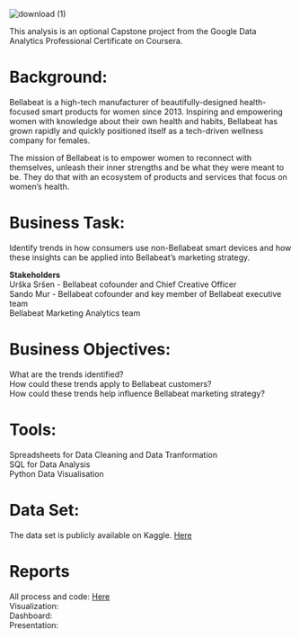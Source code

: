 ![download (1)](https://user-images.githubusercontent.com/66830501/178843675-83a637ab-c5ca-4e2d-85a1-2f5d85e7cef3.jpeg)


This analysis is an optional Capstone project from the Google Data Analytics Professional Certificate on Coursera.

# Background:
Bellabeat is a high-tech manufacturer of beautifully-designed health-focused smart products for women since 2013. Inspiring and empowering women with knowledge about their own health and habits, Bellabeat has grown rapidly and quickly positioned itself as a tech-driven wellness company for females.

The mission of Bellabeat is to empower women to reconnect with themselves, unleash their inner strengths and be what they were meant to be. They do that with an ecosystem of products and services that focus on women’s health. 

# Business Task:
Identify trends in how consumers use non-Bellabeat smart devices and how these insights can be applied into Bellabeat’s marketing strategy.

**Stakeholders**<br/>
Urška Sršen - Bellabeat cofounder and Chief Creative Officer<br/>
Sando Mur - Bellabeat cofounder and key member of Bellabeat executive team<br/>
Bellabeat Marketing Analytics team


# Business Objectives:
What are the trends identified?<br/>
How could these trends apply to Bellabeat customers?<br/>
How could these trends help influence Bellabeat marketing strategy?

# Tools:
Spreadsheets for Data Cleaning and Data Tranformation<br/>
SQL for Data Analysis<br/>
Python Data Visualisation 

# Data Set:
The data set is publicly available on Kaggle. [Here](https://www.kaggle.com/datasets/arashnic/fitbit)

# Reports
All process and code: [Here](https://github.com/leticiamchd/Google-Data-Analytics-Certificate/blob/main/Complete%20Report.md#418--digging-into-low-adherence-users)<br/>
Visualization:<br/>
Dashboard:<br/>
Presentation:<br/>
